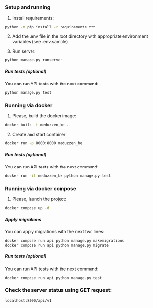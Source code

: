 ### Setup and running

1. Install requirements:

```sh
python -m pip install -r requirements.txt 
```

2. Add the .env file in the root directory with appropriate environment variables (see .env.sample)

3. Run server:

```sh
python manage.py runserver
```

##### Run tests (optional)

You can run API tests with the next command:

```sh
python manage.py test
```

### Running via docker

1. Please, build the docker image:

```sh
docker build -t meduzzen_be .
```

2. Create and start container

```sh
docker run -p 8000:8000 meduzzen_be
```

##### Run tests (optional)

You can run API tests with the next command:

```sh
docker run -it meduzzen_be python manage.py test
```

### Running via docker compose

1. Please, launch the project:

```sh
docker compose up -d
```

##### Apply migrations

You can apply migrations with the next two lines:

```sh
docker compose run api python manage.py makemigrations
docker compose run api python manage.py migrate
```

##### Run tests (optional)

You can run API tests with the next command:

```sh
docker compose run api python manage.py test
```

### Check the server status using GET request:

```
localhost:8000/api/v1
```
